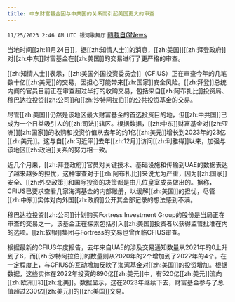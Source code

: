 ```yaml
---
title: 中东财富基金因与中共国的关系而引起美国更大的审查
---
```

`11/25/2023 2:46 AM UTC 银河歌舞厅` [轉載自GNews](https://gnews.org/articles/2035019)

当地时间[[zh:11月24日]]，据[[zh:知情人士]]的消息，[[zh:美国]][[zh:拜登政府]]对[[zh:中东]]财富基金在[[zh:美国]]的交易进行了更严格的审查。

[[zh:知情人士]]表示，[[zh:美国外国投资委员会]]（CFIUS）正在审查今年的几笔数十亿[[zh:美元]]的交易，因担心可能带来[[zh:国家]]安全风险。[[zh:拜登]]总统内阁的官员目前正在审查超过半打的收购交易，包括来自[[zh:阿布扎比]]投资局、穆巴达拉投资[[zh:公司]]和[[zh:沙特阿拉伯]]的公共投资基金的交易。

尽管[[zh:美国]]仍然是该地区最大财富基金的首选投资目的地，但[[zh:中共国]]已成为一个日益吸引人的[[zh:司法]]辖区。根据数据，[[zh:中东]]财富基金对[[zh:亚洲]][[zh:国家]]的收购和投资价值从去年的约1亿[[zh:美元]]增长到2023年的23亿[[zh:美元]]。这与自[[zh:习近平]]去年[[zh:12月]]访问[[zh:利雅得]]以来，加强与该地区[[zh:政治]]关系的努力相一致。

近几个月来，[[zh:拜登政府]]官员对关键技术、基础设施和传输到UAE的数据表达了越来越多的担忧，这种审查对于[[zh:阿布扎比]]来说尤为严重，因为[[zh:国家]]安全、[[zh:外交政策]]和国际投资的决策都是由几位皇室成员做出的。据称，CFIUS已要求查看几家海湾基金的内部账册，以缓解[[zh:美国]]的担忧，尽管[[zh:中东]]实体对向外国[[zh:政府]]公开其全部记录的想法感到不满。

穆巴达拉投资[[zh:公司]]计划购买Fortress Investment Group的股份是当局正在审查的交易之一，该基金正在探索包括引入[[zh:美国]]投资者以获得监管批准在内的选项。[[zh:软银]]集团与Fortress的交易也曾面临CFIUS审查。

根据最新的CFIUS年度报告，去年来自UAE的涉及交易通知数量从2021年的0上升到了6，而[[zh:沙特阿拉伯]]的数量则从2020年的2个增加到了2022年的4个。在一定程度上，与CFIUS的互动增加反映了海湾基金对[[zh:美国]]的投资增加。根据数据，这些实体在2022年投资的890亿[[zh:美元]]中，有520亿[[zh:美元]]流向[[zh:欧洲]]和[[zh:北美]]。数据显示，这在2023年继续下去，财富基金参与了总值超过230亿[[zh:美元]]的[[zh:美国]]交易。
